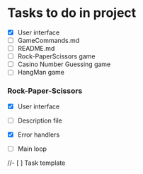 # Tasks to do in project
- [X] User interface
- [ ] GameCommands.md
- [ ] README.md
- [ ] Rock-PaperScissors game
- [ ] Casino Number Guessing game
- [ ] HangMan game
### Rock-Paper-Scissors
- [X] User interface
- [ ] Description file
- [X] Error handlers 
- [ ] Main loop




//- [ ] Task template
